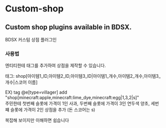 # Custom-shop
## Custom shop plugins available in BDSX.     
BDSX 커스텀 상점 플러그인     
     
### 사용법          
엔티티한테 태그를 추가하여 상점을 제작할 수 있습니다.     
     
태그: shop[아이템1_ID,아이템2_ID,아이템3_ID|아이템1_개수,아이템2_개수,아이템3_개수|스코어 이름]     
     
EX) tag @e[type=villager] add "shop[minecraft:apple,minecraft:lime_dye,minecraft:egg|1,3,2|s]"     
주민한테 첫번째 슬롯에 가격이 1인 사과, 두번째 슬롯에 가격이 3인 연두색 양초, 세번쨰 슬롯에 가격이 2인 상점을 추가 (돈 스코어는 s)    
     
복잡해 보이지만 이해하면 쉽습니다     
